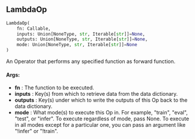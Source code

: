 ## LambdaOp
```python
LambdaOp(
	fn: Callable,
	inputs: Union[NoneType, str, Iterable[str]]=None,
	outputs: Union[NoneType, str, Iterable[str]]=None,
	mode: Union[NoneType, str, Iterable[str]]=None
)
```
An Operator that performs any specified function as forward function.


#### Args:

* **fn** :  The function to be executed.
* **inputs** :  Key(s) from which to retrieve data from the data dictionary.
* **outputs** :  Key(s) under which to write the outputs of this Op back to the data dictionary.
* **mode** :  What mode(s) to execute this Op in. For example, "train", "eval", "test", or "infer". To execute        regardless of mode, pass None. To execute in all modes except for a particular one, you can pass an argument        like "!infer" or "!train".